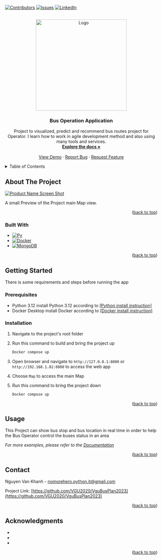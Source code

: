 <!-- Improved compatibility of back to top link: See: https://github.com/othneildrew/Best-README-Template/pull/73 -->

<a name="readme-top"></a>

<!--
*** Thanks for checking out the Best-README-Template. If you have a suggestion
*** that would make this better, please fork the repo and create a pull request
*** or simply open an issue with the tag "enhancement".
*** Don't forget to give the project a star!
*** Thanks again! Now go create something AMAZING! :D
-->

<!-- PROJECT SHIELDS -->
<!--
*** I'm using markdown "reference style" links for readability.
*** Reference links are enclosed in brackets [ ] instead of parentheses ( ).
*** See the bottom of this document for the declaration of the reference variables
*** for contributors-url, forks-url, etc. This is an optional, concise syntax you may use.
*** https://www.markdownguide.org/basic-syntax/#reference-style-links
-->

[![Contributors][contributors-shield]][contributors-url]
[![Issues][issues-shield]][issues-url]
[![LinkedIn][linkedin-shield]][linkedin-url]

<!-- PROJECT LOGO -->
<br />
<div align="center">
  <a href="https://github.com/VGU2020/VguBusPlan2023">
    <img src="https://png.pngtree.com/png-vector/20220912/ourmid/pngtree-high-detailed-bus-vector-png-image_6172563.png" alt="Logo" width="300" height="300">
  </a>

<h3 align="center">Bus Operation Application</h3>

  <p align="center">
    Project to visualized, predict and recommend bus routes project for Operator. I learn how to work in agile development method and also using many tools and services.
    <br />
    <a href="https://github.com/VGU2020/VguBusPlan2023"><strong>Explore the docs »</strong></a>
    <br />
    <br />
    <a href="https://github.com/VGU2020/VguBusPlan2023">View Demo</a>
    ·
    <a href="https://github.com/VGU2020/VguBusPlan2023/issues">Report Bug</a>
    ·
    <a href="https://github.com/VGU2020/VguBusPlan2023/issues">Request Feature</a>
  </p>
</div>

<!-- TABLE OF CONTENTS -->
<details>
  <summary>Table of Contents</summary>
  <ol>
    <li>
      <a href="#about-the-project">About The Project</a>
      <ul>
        <li><a href="#built-with">Built With</a></li>
      </ul>
    </li>
    <li>
      <a href="#getting-started">Getting Started</a>
      <ul>
        <li><a href="#prerequisites">Prerequisites</a></li>
        <li><a href="#installation">Installation</a></li>
      </ul>
    </li>
    <li><a href="#usage">Usage</a></li>
    <li><a href="#roadmap">Roadmap</a></li>
    <li><a href="#contributing">Contributing</a></li>
    <li><a href="#license">License</a></li>
    <li><a href="#contact">Contact</a></li>
    <li><a href="#acknowledgments">Acknowledgments</a></li>
  </ol>
</details>

<!-- ABOUT THE PROJECT -->

## About The Project

[![Product Name Screen Shot][product-screenshot]](https://example.com)

A small Preview of the Project main Map view.

<p align="right">(<a href="#readme-top">back to top</a>)</p>

### Built With

- [![Py][Python.js]][Py-url]
- [![Docker][Docker.js]][Docker-url]
- [![MongoDB][MongoDB.js]][MongoDB-url]

<p align="right">(<a href="#readme-top">back to top</a>)</p>

<!-- GETTING STARTED -->

## Getting Started

There is some requirements and steps before running the app

### Prerequisites

- Python 3.12
  install Python 3.12 according to [[Python install instruction]][Py-url-instruc]
- Docker Desktop
  install Docker according to [[Docker install instruction]][Docker-url-instruc]

### Installation

1. Navigate to the project's root folder
2. Run this command to build and bring the project up
   ```sh
   Docker compose up
   ```
3. Open browser and navigate to `http://127.0.0.1:8000` or `http://192.168.1.82:8000` to access the web app

4. Choose `Map` to access the main Map
5. Run this command to bring the project down
   ```sh
   Docker compose up
   ```

<p align="right">(<a href="#readme-top">back to top</a>)</p>

<!-- USAGE EXAMPLES -->

## Usage

This Project can show bus stop and bus location in real time in order to help the Bus Operator control the buses status in an area

_For more examples, please refer to the [Documentation](https://example.com)_

<p align="right">(<a href="#readme-top">back to top</a>)</p>

## Contact

Nguyen Van Khanh - nomorehero.python.it@gmail.com

Project Link: [https://github.com/VGU2020/VguBusPlan2023](https://github.com/VGU2020/VguBusPlan2023)

<p align="right">(<a href="#readme-top">back to top</a>)</p>

<!-- ACKNOWLEDGMENTS -->

## Acknowledgments

- []()
- []()
- []()

<p align="right">(<a href="#readme-top">back to top</a>)</p>

<!-- MARKDOWN LINKS & IMAGES -->
<!-- https://www.markdownguide.org/basic-syntax/#reference-style-links -->

[contributors-shield]: https://img.shields.io/github/contributors/VGU2020/VguBusPlan2023.svg?style=for-the-badge
[contributors-url]: https://github.com/github_username/repo_name/graphs/contributors
[issues-shield]: https://img.shields.io/github/issues/VGU2020/VguBusPlan2023.svg?style=for-the-badge
[issues-url]: https://github.com/VGU2020/VguBusPlan2023/issues
[linkedin-shield]: https://img.shields.io/badge/-LinkedIn-black.svg?style=for-the-badge&logo=linkedin&colorB=555
[linkedin-url]: https://www.linkedin.com/in/nguyen-van-khanh-262209269/
[product-screenshot]: https://i.ibb.co/Kbk8Gxx/Screenshot-2023-11-15-221002.png
[Python.js]: https://cdn.freebiesupply.com/logos/large/2x/python-2-logo-black-and-white.png
[Py-url]: https://www.python.org
[Py-url-instruc]: https://www.geeksforgeeks.org/how-to-install-python-on-windows/
[Docker.js]: https://upload.wikimedia.org/wikipedia/commons/thumb/4/4e/Docker_%28container_engine%29_logo.svg/2560px-Docker_%28container_engine%29_logo.svg.png
[Docker-url]: https://www.docker.com
[Docker-url-instruc]: https://docs.docker.com/desktop/install/windows-install/
[MongoDB.js]: https://webassets.mongodb.com/_com_assets/cms/mongodb_logo1-76twgcu2dm.png
[MongoDB-url]: https://www.mongodb.com
